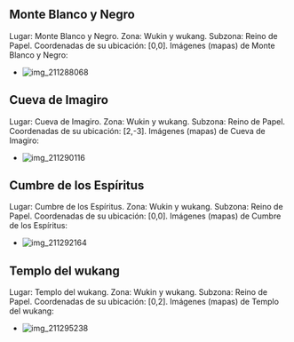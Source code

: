 ## Monte Blanco y Negro
Lugar: Monte Blanco y Negro.
Zona: Wukin y wukang.
Subzona: Reino de Papel.
Coordenadas de su ubicación: [0,0].
Imágenes (mapas) de Monte Blanco y Negro:
- ![img_211288068](https://media.discordapp.net/attachments/1115311447145193482/1115350099523010560/211288068.jpg)

## Cueva de Imagiro
Lugar: Cueva de Imagiro.
Zona: Wukin y wukang.
Subzona: Reino de Papel.
Coordenadas de su ubicación: [2,-3].
Imágenes (mapas) de Cueva de Imagiro:
- ![img_211290116](https://media.discordapp.net/attachments/1115311447145193482/1115350134931325010/211290116.jpg)

## Cumbre de los Espíritus
Lugar: Cumbre de los Espíritus.
Zona: Wukin y wukang.
Subzona: Reino de Papel.
Coordenadas de su ubicación: [0,0].
Imágenes (mapas) de Cumbre de los Espíritus:
- ![img_211292164](https://media.discordapp.net/attachments/1115311447145193482/1115350182368903168/211292164.jpg)

## Templo del wukang
Lugar: Templo del wukang.
Zona: Wukin y wukang.
Subzona: Reino de Papel.
Coordenadas de su ubicación: [0,2].
Imágenes (mapas) de Templo del wukang:
- ![img_211295238](https://media.discordapp.net/attachments/1115311447145193482/1115350226560102442/211295238.jpg)